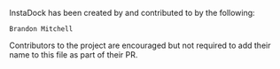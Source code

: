 InstaDock has been created by and contributed to by the following:

	Brandon Mitchell

Contributors to the project are encouraged but not required to add their name
to this file as part of their PR.

